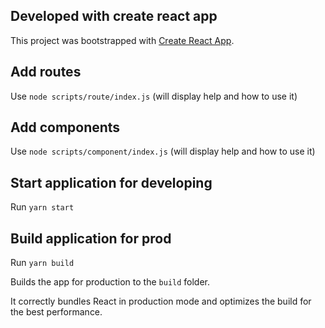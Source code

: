 ## Developed with create react app
This project was bootstrapped with [Create React App](https://github.com/facebook/create-react-app).

## Add routes
Use `node scripts/route/index.js` (will display help and how to use it)

## Add components
Use `node scripts/component/index.js` (will display help and how to use it)

## Start application for developing
Run `yarn start`

## Build application for prod
Run `yarn build`

Builds the app for production to the `build` folder.

It correctly bundles React in production mode and optimizes the build for the best performance.
